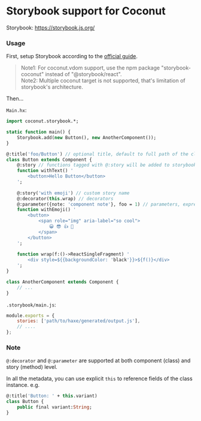 # Storybook support for Coconut

Storybook: https://storybook.js.org/

### Usage

First, setup Storybook according to the [official guide](https://storybook.js.org/docs/guides/guide-react/).

> Note1: For coconut.vdom support, use the npm package "storybook-coconut" instead of "@storybook/react".  
> Note2: Multiple coconut target is not supported, that's limitation of storybook's architecture.

Then...

`Main.hx`:
```haxe
import coconut.storybook.*;

static function main() {
	Storybook.add(new Button(), new AnotherComponent());
}

@:title('foo/Button') // optional title, default to full path of the class separated by a slash ("/")
class Button extends Component {
	@:story // functions tagged with @:story will be added to storybook
	function withText() '
		<button>Hello Button</button>
	';
	
	@:story('with emoji') // custom story name
	@:decorator(this.wrap) // decorators
	@:parameter({note: 'component note'}, foo = 1) // parameters, expressions will be forwarded to `tink.Anon.merge`
	function withEmoji() '
		<button>
			<span role="img" aria-label="so cool">
				😀 😎 👍 💯
			</span>
		</button>
	';
	
	function wrap(f:()->ReactSingleFragment) '
		<div style=${{backgroundColor: 'black'}}>${f()}</div>
	';
}

class AnotherComponent extends Component {
	// ...
}
```

`.storybook/main.js`:
```js
module.exports = {
	stories: ['path/to/haxe/generated/output.js'],
	// ....
};
```

### Note

`@:decorator` and `@:parameter` are supported at both component (class) and story (method) level.

In all the metadata, you can use explicit `this` to reference fields of the class instance. e.g. 
```haxe
@:title('Button: ' + this.variant)
class Button {
	public final variant:String;
}
```
